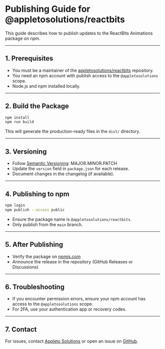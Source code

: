 # Publishing Guide for @appletosolutions/reactbits

This guide describes how to publish updates to the ReactBits Animations package on npm.

---

## 1. Prerequisites
- You must be a maintainer of the [appletosolutions/reactbits](https://github.com/appletosolutions/reactbits) repository.
- You need an npm account with publish access to the `@appletosolutions` scope.
- Node.js and npm installed locally.

---

## 2. Build the Package

```bash
npm install
npm run build
```

This will generate the production-ready files in the `dist/` directory.

---

## 3. Versioning
- Follow [Semantic Versioning](https://semver.org/): MAJOR.MINOR.PATCH
- Update the `version` field in `package.json` for each release.
- Document changes in the changelog (if available).

---

## 4. Publishing to npm

```bash
npm login
npm publish --access public
```

- Ensure the package name is `@appletosolutions/reactbits`.
- Only publish from the `main` branch.

---

## 5. After Publishing
- Verify the package on [npmjs.com](https://www.npmjs.com/package/@appletosolutions/reactbits)
- Announce the release in the repository (GitHub Releases or Discussions)

---

## 6. Troubleshooting
- If you encounter permission errors, ensure your npm account has access to the `@appletosolutions` scope.
- For 2FA, use your authentication app or recovery codes.

---

## 7. Contact
For issues, contact [Appleto Solutions](https://appletosolutions.com) or open an issue on [GitHub](https://github.com/appletosolutions/reactbits/issues).
